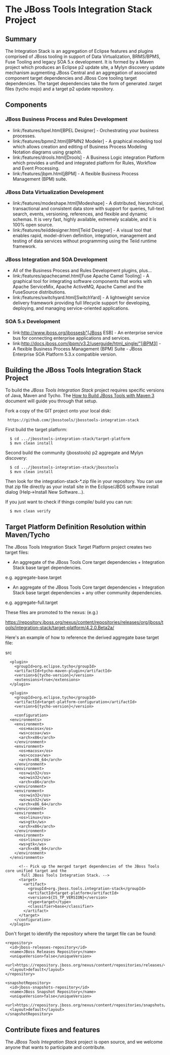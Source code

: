 # The JBoss Tools Integration Stack Project

## Summary
The Integration Stack is an aggregation of Eclipse features and plugins comprised of JBoss tooling in support of Data Virtualization, BRMS/BPMS, Fuse Tooling and legacy SOA 5.x development.  It is formed by a Maven project which produces an Eclipse p2 update site, a Mylyn discovery update mechanism augmenting JBoss Central and an aggregation of associated component target dependencies and JBoss Core tooling target dependencies.  The target dependencies take the form of generated .target files (tycho mojo) and a target p2 update repository.

## Components

### JBoss Business Process and Rules Development

* link:/features/bpel.html[BPEL Designer] - Orchestrating your business processes.
* link:/features/bpmn2.html[BPMN2 Modeler] - A graphical modeling tool which allows creation and editing of Business Process Modeling Notation diagrams using graphiti.
* link:/features/drools.html[Drools] - A Business Logic integration Platform which provides a unified and integrated platform for Rules, Workflow and Event Processing.
* link:/features/jbpm.html[jBPM] - A flexible Business Process Management (BPM) suite.

### JBoss Data Virtualization Development

* link:/features/modeshape.html[Modeshape] - A distributed, hierarchical, transactional and consistent data store with support for queries, full-text search, events, versioning, references, and flexible and dynamic schemas. It is very fast, highly available, extremely scalable, and it is 100% open source.
* link:/features/teiiddesigner.html[Teiid Designer] - A visual tool that enables rapid, model-driven definition, integration, management and testing of data services without programming using the Teiid runtime framework.

### JBoss Integration and SOA Development

* All of the Business Process and Rules Development plugins, plus...
* link:/features/apachecamel.html[Fuse Apache Camel Tooling] - A graphical tool for integrating software components that works with Apache ServiceMix, Apache ActiveMQ, Apache Camel and the FuseSource distributions.
* link:/features/switchyard.html[SwitchYard] - A lightweight service delivery framework providing full lifecycle support for developing, deploying, and managing service-oriented applications.

### SOA 5.x Development

* link:http://www.jboss.org/jbossesb"[JBoss ESB] - An enterprise service bus for connecting enterprise applications and services.
* link:http://docs.jboss.com/jbpm/v3.2/userguide/html_single/"[jBPM3] - A flexible Business Process Management (BPM) Suite - JBoss Enterprise SOA Platform 5.3.x compatible version.

## Building the JBoss Tools Integration Stack Project

To build the _JBoss Tools Integration Stack_ project requires specific versions of Java, Maven and Tycho. 
The [How to Build JBoss Tools with Maven 3](https://community.jboss.org/wiki/HowToBuildJBossToolsWithMaven3)
document will guide you through that setup.

Fork a copy of the GIT project onto your local disk:

     https://github.com/jbosstools/jbosstools-integration-stack

First build the target platform:

      $ cd .../jbosstools-integration-stack/target-platform
      $ mvn clean install

Second build the community (jbosstools) p2 aggregate and Mylyn discovery:

      $ cd .../jbosstools-integration-stack/jbosstools
      $ mvn clean install

Then look for the integration-stack-*.zip file in your repository.  You can use that zip file directly as your install 
site in the Eclipse/JBDS software install dialog (Help->Install New Software...).

If you just want to check if things compile/ build you can run:

      $ mvn clean verify

## Target Platform Definition Resolution within Maven/Tycho

The JBoss Tools Integration Stack Target Platform project creates two target files:

* An aggregate of the JBoss Tools Core target dependencies + Integration Stack base target dependencies.

e.g. aggregate-base.target

* An aggregate of the JBoss Tools Core target dependencies + Integration Stack base target dependencies + any other community dependencies.

e.g. aggregate-full.target

These files are promoted to the nexus: (e.g.)

https://repository.jboss.org/nexus/content/repositories/releases/org/jboss/tools/integration-stack/target-platform/4.2.0.Beta2a/

Here's an example of how to reference the derived aggregate base target file:

  <build>
    <sourceDirectory>src</sourceDirectory>
    <plugins>

      <plugin>
        <groupId>org.eclipse.tycho</groupId>
        <artifactId>tycho-maven-plugin</artifactId>
        <version>${tycho-version}</version>
        <extensions>true</extensions>
      </plugin>

      <plugin>
        <groupId>org.eclipse.tycho</groupId>
        <artifactId>target-platform-configuration</artifactId>
        <version>${tycho-version}</version>

        <configuration>
	  <environments>
	    <environment>
	      <os>macosx</os>
	      <ws>cocoa</ws>
	      <arch>x86</arch>
	    </environment>
	    <environment>
	      <os>macosx</os>
	      <ws>cocoa</ws>
	      <arch>x86_64</arch>
	    </environment>
	    <environment>
	      <os>win32</os>
	      <ws>win32</ws>
	      <arch>x86</arch>
	    </environment>
	    <environment>
	      <os>win32</os>
	      <ws>win32</ws>
	      <arch>x86_64</arch>
	    </environment>
	    <environment>
	      <os>linux</os>
	      <ws>gtk</ws>
	      <arch>x86</arch>
	    </environment>
	    <environment>
	      <os>linux</os>
	      <ws>gtk</ws>
	      <arch>x86_64</arch>
	    </environment>
	  </environments>

          <!-- Pick up the merged target dependencies of the JBoss Tools core unified target and the
	       full JBoss Tools Integration Stack. -->
          <target>
            <artifact>
              <groupId>org.jboss.tools.integration-stack</groupId>
              <artifactId>target-platform</artifactId>
              <version>${IS_TP_VERSION}</version>
              <type>target</type>
              <classifier>base</classifier>
            </artifact>
          </target>
        </configuration>
      </plugin>

Don't forget to identify the repository where the target file can be found:

  <distributionManagement>

    <repository>
      <id>jboss-releases-repository</id>
      <name>JBoss Releases Repository</name>
      <uniqueVersion>false</uniqueVersion>
      <url>https://repository.jboss.org/nexus/content/repositories/releases/</url>
      <layout>default</layout>
    </repository>

    <snapshotRepository>
      <id>jboss-snapshots-repository</id>
      <name>JBoss Snapshot Repository</name>
      <uniqueVersion>false</uniqueVersion>
      <url>https://repository.jboss.org/nexus/content/repositories/snapshots/</url>
      <layout>default</layout>
    </snapshotRepository>

  </distributionManagement>

## Contribute fixes and features

The _JBoss Tools Integration Stack_ project is open source, and we welcome anyone that wants to participate and contribute.

